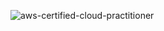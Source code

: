![aws-certified-cloud-practitioner](https://github.com/yungserge/yungserge/assets/128556285/9de4d3d5-7249-4e79-910e-5218492fa0f7)
